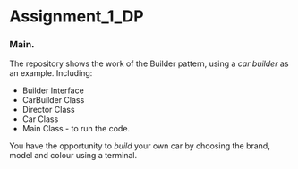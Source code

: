 # Assignment_1_DP
### Main.
The repository shows the work of the Builder pattern, using a *car builder* as an example. 
Including:
- Builder Interface
- CarBuilder Class
- Director Class
- Car Class
- Main Class - to run the code.

You have the opportunity to *build* your own car by choosing the brand, model and colour using a terminal.

  
